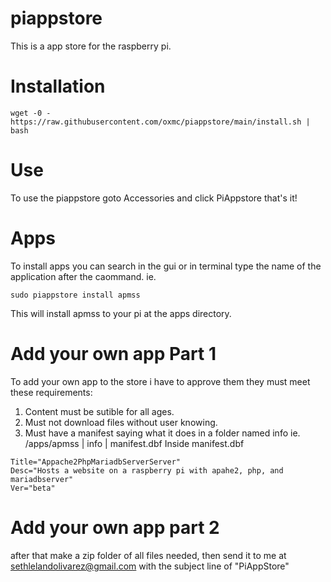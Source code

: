 # piappstore
This is a app store for the raspberry pi.
# Installation
```
wget -0 - https://raw.githubusercontent.com/oxmc/piappstore/main/install.sh | bash
```
# Use
To use the piappstore goto Accessories and click PiAppstore
that's it!
# Apps
To install apps you can search in the gui or in terminal type the name of the application after the caommand.
ie.
```
sudo piappstore install apmss
```
This will install apmss to your pi at the apps directory.
# Add your own app Part 1
To add your own app to the store i have to approve them they must meet these requirements:
1. Content must be sutible for all ages.
2. Must not download files without user knowing.
3. Must have a manifest saying what it does in a folder named info 
ie. /apps/apmss
             |
            info
            |
            manifest.dbf
Inside manifest.dbf
```
Title="Appache2PhpMariadbServerServer"
Desc="Hosts a website on a raspberry pi with apahe2, php, and mariadbserver"
Ver="beta"
```
# Add your own app part 2
after that make a zip folder of all files needed, then send it to me at sethlelandolivarez@gmail.com with the subject line of "PiAppStore"

